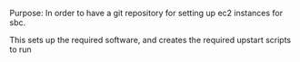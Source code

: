 Purpose: In order to have a git repository for setting up ec2 instances for sbc.

This sets up the required software, and creates the required upstart scripts to run
